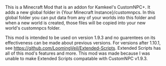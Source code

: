 This is a Minecraft Mod that is an addon for Kamkeel's CustomNPC+. It adds a new global folder in {Your Minecraft Instance}/customnpcs. 
In this global folder you can put data from any of your worlds into this folder and when a new world is created, those files will be copied into
your new world's customnpcs folder.

This mod is intended to be used on version 1.9.3 and no guarentees on its effectiveness
can be made about previous versions. For versions after 1.10.1, see https://github.com/LoomingVeil/Extended-Scripts. Extended Scripts has all of this mod's features
and more. This mod was made because I was unable to make Extended Scripts compatable with CustomNPC v1.9.3.
